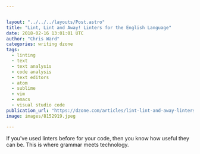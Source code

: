 ```yaml
---


layout: "../../../layouts/Post.astro"
title: "Lint, Lint and Away! Linters for the English Language"
date: 2018-02-16 13:01:01 UTC
author: "Chris Ward"
categories: writing dzone
tags:
  - linting
  - text
  - text analysis
  - code analysis
  - text editors
  - atom
  - sublime
  - vim
  - emacs
  - visual studio code
publication_url: "https://dzone.com/articles/lint-lint-and-away-linters-for-the-english-languag"
image: images/8152919.jpeg

---
```

If you've used linters before for your code, then you know how useful they can be. This is where grammar meets technology.

